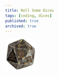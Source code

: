 ```yaml
---
title: Roll Some Dices
tags: [coding, dices]
published: true
archived: true
---
```

<a href="{% post_url 2021-10-28-dices-howto %}" title="Dices Howto"><img class="icosahedron-rotate" src="/assets/img/icosahedron-small.png"/></a>

<script type="module" src="/assets/js/dice/main.mjs"/>
